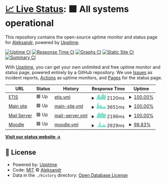 # [📈 Live Status](https://ijo42.github.io/psu-uptime): <!--live status--> **🟩 All systems operational**

This repository contains the open-source uptime monitor and status page for [Aleksandr](https://ijo42.ru), powered by [Upptime](https://github.com/upptime/upptime).

[![Uptime CI](https://github.com/ijo42/psu-uptime/workflows/Uptime%20CI/badge.svg)](https://github.com/ijo42/psu-uptime/actions?query=workflow%3A%22Uptime+CI%22)
[![Response Time CI](https://github.com/ijo42/psu-uptime/workflows/Response%20Time%20CI/badge.svg)](https://github.com/ijo42/psu-uptime/actions?query=workflow%3A%22Response+Time+CI%22)
[![Graphs CI](https://github.com/ijo42/psu-uptime/workflows/Graphs%20CI/badge.svg)](https://github.com/ijo42/psu-uptime/actions?query=workflow%3A%22Graphs+CI%22)
[![Static Site CI](https://github.com/ijo42/psu-uptime/workflows/Static%20Site%20CI/badge.svg)](https://github.com/ijo42/psu-uptime/actions?query=workflow%3A%22Static+Site+CI%22)
[![Summary CI](https://github.com/ijo42/psu-uptime/workflows/Summary%20CI/badge.svg)](https://github.com/ijo42/psu-uptime/actions?query=workflow%3A%22Summary+CI%22)

With [Upptime](https://upptime.js.org), you can get your own unlimited and free uptime monitor and status page, powered entirely by a GitHub repository. We use [Issues](https://github.com/ijo42/psu-uptime/issues) as incident reports, [Actions](https://github.com/ijo42/psu-uptime/actions) as uptime monitors, and [Pages](https://ijo42.github.io/psu-uptime) for the status page.

<!--start: status pages-->
<!-- This summary is generated by Upptime (https://github.com/upptime/upptime) -->
<!-- Do not edit this manually, your changes will be overwritten -->
<!-- prettier-ignore -->
| URL | Status | History | Response Time | Uptime |
| --- | ------ | ------- | ------------- | ------ |
| <img alt="" src="https://icons.duckduckgo.com/ip3/student.psu.ru.ico" height="13"> [ETIS](https://student.psu.ru) | 🟩 Up | [etis.yml](https://github.com/ijo42/psu-uptime/commits/HEAD/history/etis.yml) | <details><summary><img alt="Response time graph" src="./graphs/etis/response-time-week.png" height="20"> 2120ms</summary><br><a href="https://ijo42.github.io/psu-uptime/history/etis"><img alt="Response time 1998" src="https://img.shields.io/endpoint?url=https%3A%2F%2Fraw.githubusercontent.com%2Fijo42%2Fpsu-uptime%2FHEAD%2Fapi%2Fetis%2Fresponse-time.json"></a><br><a href="https://ijo42.github.io/psu-uptime/history/etis"><img alt="24-hour response time 2360" src="https://img.shields.io/endpoint?url=https%3A%2F%2Fraw.githubusercontent.com%2Fijo42%2Fpsu-uptime%2FHEAD%2Fapi%2Fetis%2Fresponse-time-day.json"></a><br><a href="https://ijo42.github.io/psu-uptime/history/etis"><img alt="7-day response time 2120" src="https://img.shields.io/endpoint?url=https%3A%2F%2Fraw.githubusercontent.com%2Fijo42%2Fpsu-uptime%2FHEAD%2Fapi%2Fetis%2Fresponse-time-week.json"></a><br><a href="https://ijo42.github.io/psu-uptime/history/etis"><img alt="30-day response time 2042" src="https://img.shields.io/endpoint?url=https%3A%2F%2Fraw.githubusercontent.com%2Fijo42%2Fpsu-uptime%2FHEAD%2Fapi%2Fetis%2Fresponse-time-month.json"></a><br><a href="https://ijo42.github.io/psu-uptime/history/etis"><img alt="1-year response time 1998" src="https://img.shields.io/endpoint?url=https%3A%2F%2Fraw.githubusercontent.com%2Fijo42%2Fpsu-uptime%2FHEAD%2Fapi%2Fetis%2Fresponse-time-year.json"></a></details> | <details><summary><a href="https://ijo42.github.io/psu-uptime/history/etis">100.00%</a></summary><a href="https://ijo42.github.io/psu-uptime/history/etis"><img alt="All-time uptime 100.00%" src="https://img.shields.io/endpoint?url=https%3A%2F%2Fraw.githubusercontent.com%2Fijo42%2Fpsu-uptime%2FHEAD%2Fapi%2Fetis%2Fuptime.json"></a><br><a href="https://ijo42.github.io/psu-uptime/history/etis"><img alt="24-hour uptime 100.00%" src="https://img.shields.io/endpoint?url=https%3A%2F%2Fraw.githubusercontent.com%2Fijo42%2Fpsu-uptime%2FHEAD%2Fapi%2Fetis%2Fuptime-day.json"></a><br><a href="https://ijo42.github.io/psu-uptime/history/etis"><img alt="7-day uptime 100.00%" src="https://img.shields.io/endpoint?url=https%3A%2F%2Fraw.githubusercontent.com%2Fijo42%2Fpsu-uptime%2FHEAD%2Fapi%2Fetis%2Fuptime-week.json"></a><br><a href="https://ijo42.github.io/psu-uptime/history/etis"><img alt="30-day uptime 100.00%" src="https://img.shields.io/endpoint?url=https%3A%2F%2Fraw.githubusercontent.com%2Fijo42%2Fpsu-uptime%2FHEAD%2Fapi%2Fetis%2Fuptime-month.json"></a><br><a href="https://ijo42.github.io/psu-uptime/history/etis"><img alt="1-year uptime 100.00%" src="https://img.shields.io/endpoint?url=https%3A%2F%2Fraw.githubusercontent.com%2Fijo42%2Fpsu-uptime%2FHEAD%2Fapi%2Fetis%2Fuptime-year.json"></a></details>
| <img alt="" src="https://icons.duckduckgo.com/ip3/www.psu.ru.ico" height="13"> [Main site](http://www.psu.ru) | 🟩 Up | [main-site.yml](https://github.com/ijo42/psu-uptime/commits/HEAD/history/main-site.yml) | <details><summary><img alt="Response time graph" src="./graphs/main-site/response-time-week.png" height="20"> 3651ms</summary><br><a href="https://ijo42.github.io/psu-uptime/history/main-site"><img alt="Response time 2509" src="https://img.shields.io/endpoint?url=https%3A%2F%2Fraw.githubusercontent.com%2Fijo42%2Fpsu-uptime%2FHEAD%2Fapi%2Fmain-site%2Fresponse-time.json"></a><br><a href="https://ijo42.github.io/psu-uptime/history/main-site"><img alt="24-hour response time 1676" src="https://img.shields.io/endpoint?url=https%3A%2F%2Fraw.githubusercontent.com%2Fijo42%2Fpsu-uptime%2FHEAD%2Fapi%2Fmain-site%2Fresponse-time-day.json"></a><br><a href="https://ijo42.github.io/psu-uptime/history/main-site"><img alt="7-day response time 3651" src="https://img.shields.io/endpoint?url=https%3A%2F%2Fraw.githubusercontent.com%2Fijo42%2Fpsu-uptime%2FHEAD%2Fapi%2Fmain-site%2Fresponse-time-week.json"></a><br><a href="https://ijo42.github.io/psu-uptime/history/main-site"><img alt="30-day response time 2571" src="https://img.shields.io/endpoint?url=https%3A%2F%2Fraw.githubusercontent.com%2Fijo42%2Fpsu-uptime%2FHEAD%2Fapi%2Fmain-site%2Fresponse-time-month.json"></a><br><a href="https://ijo42.github.io/psu-uptime/history/main-site"><img alt="1-year response time 2509" src="https://img.shields.io/endpoint?url=https%3A%2F%2Fraw.githubusercontent.com%2Fijo42%2Fpsu-uptime%2FHEAD%2Fapi%2Fmain-site%2Fresponse-time-year.json"></a></details> | <details><summary><a href="https://ijo42.github.io/psu-uptime/history/main-site">100.00%</a></summary><a href="https://ijo42.github.io/psu-uptime/history/main-site"><img alt="All-time uptime 99.95%" src="https://img.shields.io/endpoint?url=https%3A%2F%2Fraw.githubusercontent.com%2Fijo42%2Fpsu-uptime%2FHEAD%2Fapi%2Fmain-site%2Fuptime.json"></a><br><a href="https://ijo42.github.io/psu-uptime/history/main-site"><img alt="24-hour uptime 100.00%" src="https://img.shields.io/endpoint?url=https%3A%2F%2Fraw.githubusercontent.com%2Fijo42%2Fpsu-uptime%2FHEAD%2Fapi%2Fmain-site%2Fuptime-day.json"></a><br><a href="https://ijo42.github.io/psu-uptime/history/main-site"><img alt="7-day uptime 100.00%" src="https://img.shields.io/endpoint?url=https%3A%2F%2Fraw.githubusercontent.com%2Fijo42%2Fpsu-uptime%2FHEAD%2Fapi%2Fmain-site%2Fuptime-week.json"></a><br><a href="https://ijo42.github.io/psu-uptime/history/main-site"><img alt="30-day uptime 100.00%" src="https://img.shields.io/endpoint?url=https%3A%2F%2Fraw.githubusercontent.com%2Fijo42%2Fpsu-uptime%2FHEAD%2Fapi%2Fmain-site%2Fuptime-month.json"></a><br><a href="https://ijo42.github.io/psu-uptime/history/main-site"><img alt="1-year uptime 99.95%" src="https://img.shields.io/endpoint?url=https%3A%2F%2Fraw.githubusercontent.com%2Fijo42%2Fpsu-uptime%2FHEAD%2Fapi%2Fmain-site%2Fuptime-year.json"></a></details>
| <img alt="" src="https://icons.duckduckgo.com/ip3/mail.psu.ru.ico" height="13"> [Mail Server](https://mail.psu.ru) | 🟩 Up | [mail-server.yml](https://github.com/ijo42/psu-uptime/commits/HEAD/history/mail-server.yml) | <details><summary><img alt="Response time graph" src="./graphs/mail-server/response-time-week.png" height="20"> 2196ms</summary><br><a href="https://ijo42.github.io/psu-uptime/history/mail-server"><img alt="Response time 2285" src="https://img.shields.io/endpoint?url=https%3A%2F%2Fraw.githubusercontent.com%2Fijo42%2Fpsu-uptime%2FHEAD%2Fapi%2Fmail-server%2Fresponse-time.json"></a><br><a href="https://ijo42.github.io/psu-uptime/history/mail-server"><img alt="24-hour response time 2098" src="https://img.shields.io/endpoint?url=https%3A%2F%2Fraw.githubusercontent.com%2Fijo42%2Fpsu-uptime%2FHEAD%2Fapi%2Fmail-server%2Fresponse-time-day.json"></a><br><a href="https://ijo42.github.io/psu-uptime/history/mail-server"><img alt="7-day response time 2196" src="https://img.shields.io/endpoint?url=https%3A%2F%2Fraw.githubusercontent.com%2Fijo42%2Fpsu-uptime%2FHEAD%2Fapi%2Fmail-server%2Fresponse-time-week.json"></a><br><a href="https://ijo42.github.io/psu-uptime/history/mail-server"><img alt="30-day response time 2403" src="https://img.shields.io/endpoint?url=https%3A%2F%2Fraw.githubusercontent.com%2Fijo42%2Fpsu-uptime%2FHEAD%2Fapi%2Fmail-server%2Fresponse-time-month.json"></a><br><a href="https://ijo42.github.io/psu-uptime/history/mail-server"><img alt="1-year response time 2285" src="https://img.shields.io/endpoint?url=https%3A%2F%2Fraw.githubusercontent.com%2Fijo42%2Fpsu-uptime%2FHEAD%2Fapi%2Fmail-server%2Fresponse-time-year.json"></a></details> | <details><summary><a href="https://ijo42.github.io/psu-uptime/history/mail-server">100.00%</a></summary><a href="https://ijo42.github.io/psu-uptime/history/mail-server"><img alt="All-time uptime 100.00%" src="https://img.shields.io/endpoint?url=https%3A%2F%2Fraw.githubusercontent.com%2Fijo42%2Fpsu-uptime%2FHEAD%2Fapi%2Fmail-server%2Fuptime.json"></a><br><a href="https://ijo42.github.io/psu-uptime/history/mail-server"><img alt="24-hour uptime 100.00%" src="https://img.shields.io/endpoint?url=https%3A%2F%2Fraw.githubusercontent.com%2Fijo42%2Fpsu-uptime%2FHEAD%2Fapi%2Fmail-server%2Fuptime-day.json"></a><br><a href="https://ijo42.github.io/psu-uptime/history/mail-server"><img alt="7-day uptime 100.00%" src="https://img.shields.io/endpoint?url=https%3A%2F%2Fraw.githubusercontent.com%2Fijo42%2Fpsu-uptime%2FHEAD%2Fapi%2Fmail-server%2Fuptime-week.json"></a><br><a href="https://ijo42.github.io/psu-uptime/history/mail-server"><img alt="30-day uptime 100.00%" src="https://img.shields.io/endpoint?url=https%3A%2F%2Fraw.githubusercontent.com%2Fijo42%2Fpsu-uptime%2FHEAD%2Fapi%2Fmail-server%2Fuptime-month.json"></a><br><a href="https://ijo42.github.io/psu-uptime/history/mail-server"><img alt="1-year uptime 100.00%" src="https://img.shields.io/endpoint?url=https%3A%2F%2Fraw.githubusercontent.com%2Fijo42%2Fpsu-uptime%2FHEAD%2Fapi%2Fmail-server%2Fuptime-year.json"></a></details>
| <img alt="" src="https://icons.duckduckgo.com/ip3/online.psu.ru.ico" height="13"> [Moodle](https://online.psu.ru) | 🟩 Up | [moodle.yml](https://github.com/ijo42/psu-uptime/commits/HEAD/history/moodle.yml) | <details><summary><img alt="Response time graph" src="./graphs/moodle/response-time-week.png" height="20"> 2629ms</summary><br><a href="https://ijo42.github.io/psu-uptime/history/moodle"><img alt="Response time 2607" src="https://img.shields.io/endpoint?url=https%3A%2F%2Fraw.githubusercontent.com%2Fijo42%2Fpsu-uptime%2FHEAD%2Fapi%2Fmoodle%2Fresponse-time.json"></a><br><a href="https://ijo42.github.io/psu-uptime/history/moodle"><img alt="24-hour response time 1645" src="https://img.shields.io/endpoint?url=https%3A%2F%2Fraw.githubusercontent.com%2Fijo42%2Fpsu-uptime%2FHEAD%2Fapi%2Fmoodle%2Fresponse-time-day.json"></a><br><a href="https://ijo42.github.io/psu-uptime/history/moodle"><img alt="7-day response time 2629" src="https://img.shields.io/endpoint?url=https%3A%2F%2Fraw.githubusercontent.com%2Fijo42%2Fpsu-uptime%2FHEAD%2Fapi%2Fmoodle%2Fresponse-time-week.json"></a><br><a href="https://ijo42.github.io/psu-uptime/history/moodle"><img alt="30-day response time 2443" src="https://img.shields.io/endpoint?url=https%3A%2F%2Fraw.githubusercontent.com%2Fijo42%2Fpsu-uptime%2FHEAD%2Fapi%2Fmoodle%2Fresponse-time-month.json"></a><br><a href="https://ijo42.github.io/psu-uptime/history/moodle"><img alt="1-year response time 2607" src="https://img.shields.io/endpoint?url=https%3A%2F%2Fraw.githubusercontent.com%2Fijo42%2Fpsu-uptime%2FHEAD%2Fapi%2Fmoodle%2Fresponse-time-year.json"></a></details> | <details><summary><a href="https://ijo42.github.io/psu-uptime/history/moodle">98.83%</a></summary><a href="https://ijo42.github.io/psu-uptime/history/moodle"><img alt="All-time uptime 99.35%" src="https://img.shields.io/endpoint?url=https%3A%2F%2Fraw.githubusercontent.com%2Fijo42%2Fpsu-uptime%2FHEAD%2Fapi%2Fmoodle%2Fuptime.json"></a><br><a href="https://ijo42.github.io/psu-uptime/history/moodle"><img alt="24-hour uptime 100.00%" src="https://img.shields.io/endpoint?url=https%3A%2F%2Fraw.githubusercontent.com%2Fijo42%2Fpsu-uptime%2FHEAD%2Fapi%2Fmoodle%2Fuptime-day.json"></a><br><a href="https://ijo42.github.io/psu-uptime/history/moodle"><img alt="7-day uptime 98.83%" src="https://img.shields.io/endpoint?url=https%3A%2F%2Fraw.githubusercontent.com%2Fijo42%2Fpsu-uptime%2FHEAD%2Fapi%2Fmoodle%2Fuptime-week.json"></a><br><a href="https://ijo42.github.io/psu-uptime/history/moodle"><img alt="30-day uptime 99.20%" src="https://img.shields.io/endpoint?url=https%3A%2F%2Fraw.githubusercontent.com%2Fijo42%2Fpsu-uptime%2FHEAD%2Fapi%2Fmoodle%2Fuptime-month.json"></a><br><a href="https://ijo42.github.io/psu-uptime/history/moodle"><img alt="1-year uptime 99.35%" src="https://img.shields.io/endpoint?url=https%3A%2F%2Fraw.githubusercontent.com%2Fijo42%2Fpsu-uptime%2FHEAD%2Fapi%2Fmoodle%2Fuptime-year.json"></a></details>

<!--end: status pages-->

[**Visit our status website →**](https://ijo42.github.io/psu-uptime)

## 📄 License

- Powered by: [Upptime](https://github.com/upptime/upptime)
- Code: [MIT](./LICENSE) © [Aleksandr](https://ijo42.ru)
- Data in the `./history` directory: [Open Database License](https://opendatacommons.org/licenses/odbl/1-0/)
